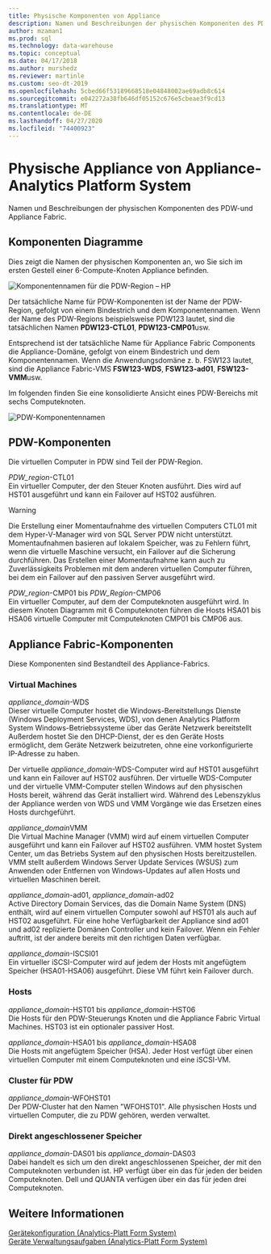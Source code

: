 ```yaml
---
title: Physische Komponenten von Appliance
description: Namen und Beschreibungen der physischen Komponenten des PDW-und Appliance Fabric.
author: mzaman1
ms.prod: sql
ms.technology: data-warehouse
ms.topic: conceptual
ms.date: 04/17/2018
ms.author: murshedz
ms.reviewer: martinle
ms.custom: seo-dt-2019
ms.openlocfilehash: 5cbed66f53189668518e04848002ae69adb8c614
ms.sourcegitcommit: e042272a38fb646df05152c676e5cbeae3f9cd13
ms.translationtype: MT
ms.contentlocale: de-DE
ms.lasthandoff: 04/27/2020
ms.locfileid: "74400923"
---
```

# <a name="appliance-physical-components---analytics-platform-system"></a>Physische Appliance von Appliance-Analytics Platform System
Namen und Beschreibungen der physischen Komponenten des PDW-und Appliance Fabric. 
  
<!-- MISSING LINKS See also [HDInsight Physical Components &#40;Analytics Platform System&#41;](hdinsight-physical-components.md).  -->  
  
## <a name="component-diagrams"></a><a name="diagrams"></a>Komponenten Diagramme  
Dies zeigt die Namen der physischen Komponenten an, wo Sie sich im ersten Gestell einer 6-Compute-Knoten Appliance befinden.  
  
![Komponentennamen für die PDW-Region – HP](./media/pdw-and-appliance-fabric-physical-components/APS_HW_ComponentNames-HP.png "APS_HW_ComponentNames-HP")  
  
Der tatsächliche Name für PDW-Komponenten ist der Name der PDW-Region, gefolgt von einem Bindestrich und dem Komponentennamen. Wenn der Name des PDW-Regions beispielsweise PDW123 lautet, sind die tatsächlichen Namen **PDW123-CTL01**, **PDW123-CMP01**usw.  
  
Entsprechend ist der tatsächliche Name für Appliance Fabric Components die Appliance-Domäne, gefolgt von einem Bindestrich und dem Komponentennamen. Wenn die Anwendungsdomäne z. b. FSW123 lautet, sind die Appliance Fabric-VMS **FSW123-WDS**, **FSW123-ad01**, **FSW123-VMM**usw.  
  
Im folgenden finden Sie eine konsolidierte Ansicht eines PDW-Bereichs mit sechs Computeknoten.  
  
![PDW-Komponentennamen](./media/pdw-and-appliance-fabric-physical-components/APS_HW_Names.png "APS_HW_Names")  
  
## <a name="pdw-components"></a><a name="pdw"></a>PDW-Komponenten  
Die virtuellen Computer in PDW sind Teil der PDW-Region.  
  
*PDW_region*-CTL01  
Ein virtueller Computer, der den Steuer Knoten ausführt. Dies wird auf HST01 ausgeführt und kann ein Failover auf HST02 ausführen.  
  
> [!WARNING]  
> Die Erstellung einer Momentaufnahme des virtuellen Computers CTL01 mit dem Hyper-V-Manager wird von SQL Server PDW nicht unterstützt. Momentaufnahmen basieren auf lokalem Speicher, was zu Fehlern führt, wenn die virtuelle Maschine versucht, ein Failover auf die Sicherung durchführen. Das Erstellen einer Momentaufnahme kann auch zu Zuverlässigkeits Problemen mit dem anderen virtuellen Computer führen, bei dem ein Failover auf den passiven Server ausgeführt wird.  
  
*PDW_region*-CMP01 bis *PDW_Region*-CMP06  
Ein virtueller Computer, auf dem der Computeknoten ausgeführt wird. In diesem Knoten Diagramm mit 6 Computeknoten führen die Hosts HSA01 bis HSA06 virtuelle Computer mit Computeknoten CMP01 bis CMP06 aus.  
  
## <a name="appliance-fabric-components"></a><a name="fabric"></a>Appliance Fabric-Komponenten  
Diese Komponenten sind Bestandteil des Appliance-Fabrics.  
  
### <a name="virtual-machines"></a>Virtual Machines  
*appliance_domain*-WDS  
Dieser virtuelle Computer hostet die Windows-Bereitstellungs Dienste (Windows Deployment Services, WDS), von denen Analytics Platform System Windows-Betriebssysteme über das Geräte Netzwerk bereitstellt Außerdem hostet Sie den DHCP-Dienst, der es den Geräte Hosts ermöglicht, dem Geräte Netzwerk beizutreten, ohne eine vorkonfigurierte IP-Adresse zu haben.  
  
Der virtuelle *appliance_domain*-WDS-Computer wird auf HST01 ausgeführt und kann ein Failover auf HST02 ausführen. Der virtuelle WDS-Computer und der virtuelle VMM-Computer stellen Windows auf den physischen Hosts bereit, während das Gerät installiert wird. Während des Lebenszyklus der Appliance werden von WDS und VMM Vorgänge wie das Ersetzen eines Hosts durchgeführt.  
  
*appliance_domain*VMM  
Die Virtual Machine Manager (VMM) wird auf einem virtuellen Computer ausgeführt und kann ein Failover auf HST02 ausführen. VMM hostet System Center, um das Betriebs System auf den physischen Hosts bereitzustellen. VMM stellt außerdem Windows Server Update Services (WSUS) zum Anwenden oder Entfernen von Windows-Updates auf allen Hosts und virtuellen Maschinen bereit.  
  
*appliance_domain*-ad01, *appliance_domain*-ad02  
Active Directory Domain Services, das die Domain Name System (DNS) enthält, wird auf einem virtuellen Computer sowohl auf HST01 als auch auf HST02 ausgeführt. Für eine hohe Verfügbarkeit der Appliance sind ad01 und ad02 replizierte Domänen Controller und kein Failover. Wenn ein Fehler auftritt, ist der andere bereits mit den richtigen Daten verfügbar.  
  
*appliance_domain*-ISCSI01  
Ein virtueller iSCSI-Computer wird auf jedem der Hosts mit angefügtem Speicher (HSA01-HSA06) ausgeführt. Diese VM führt kein Failover durch.  
  
### <a name="hosts"></a>Hosts  
*appliance_domain*-HST01 bis *appliance_domain*-HST06  
Die Hosts für den PDW-Steuerungs Knoten und die Appliance Fabric Virtual Machines. HST03 ist ein optionaler passiver Host.  
  
*appliance_domain*-HSA01 bis *appliance_domain*-HSA08  
Die Hosts mit angefügtem Speicher (HSA). Jeder Host verfügt über einen virtuellen Computer mit einem Computeknoten und eine iSCSI-VM.  
  
### <a name="cluster-for-pdw"></a>Cluster für PDW  
*appliance_domain*-WFOHST01  
Der PDW-Cluster hat den Namen "WFOHST01". Alle physischen Hosts und virtuellen Computer, die zu PDW gehören, werden verwaltet.  
  
### <a name="direct-attached-storage"></a>Direkt angeschlossener Speicher  
*appliance_domain*-DAS01 bis *appliance_domain*-DAS03  
Dabei handelt es sich um den direkt angeschlossenen Speicher, der mit den Computeknoten verbunden ist. HP verfügt über ein das für jeden der beiden Computeknoten. Dell und QUANTA verfügen über ein das für jeden drei Computeknoten.  
  
## <a name="see-also"></a>Weitere Informationen  
<!-- MISSING LINKS [Hardware Configurations &#40;Analytics Platform System&#41;](../architecture/hardware-configurations.md)  -->  
[Gerätekonfiguration &#40;Analytics-Platt Form System&#41;](appliance-configuration.md)  
[Geräte Verwaltungsaufgaben &#40;Analytics-Platt Form System&#41;](appliance-management-tasks.md)  
  
